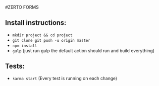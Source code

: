 #ZERTO FORMS

## Install instructions:
* ```mkdir project && cd project```
* ```git clone git push -u origin master```
* ```npm install```
* ```gulp``` (just run gulp the default action should run and build everything)


## Tests:
* ```karma start``` (Every test is running on each change)


